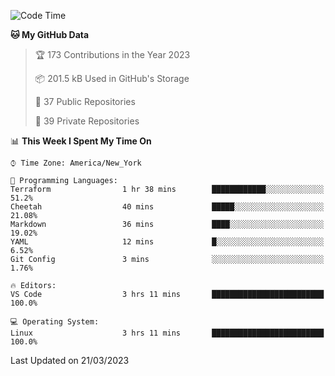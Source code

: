 <!--START_SECTION:waka-->
![Code Time](http://img.shields.io/badge/Code%20Time-145%20hrs%2052%20mins-blue)

**🐱 My GitHub Data** 

> 🏆 173 Contributions in the Year 2023
 > 
> 📦 201.5 kB Used in GitHub's Storage 
 > 
> 📜 37 Public Repositories 
 > 
> 🔑 39 Private Repositories  
 > 
📊 **This Week I Spent My Time On** 

```text
⌚︎ Time Zone: America/New_York

💬 Programming Languages: 
Terraform                1 hr 38 mins        ████████████░░░░░░░░░░░░░   51.2% 
Cheetah                  40 mins             █████░░░░░░░░░░░░░░░░░░░░   21.08% 
Markdown                 36 mins             ████░░░░░░░░░░░░░░░░░░░░░   19.02% 
YAML                     12 mins             █░░░░░░░░░░░░░░░░░░░░░░░░   6.52% 
Git Config               3 mins              ░░░░░░░░░░░░░░░░░░░░░░░░░   1.76%

🔥 Editors: 
VS Code                  3 hrs 11 mins       █████████████████████████   100.0%

💻 Operating System: 
Linux                    3 hrs 11 mins       █████████████████████████   100.0%

```


 Last Updated on 21/03/2023
<!--END_SECTION:waka-->